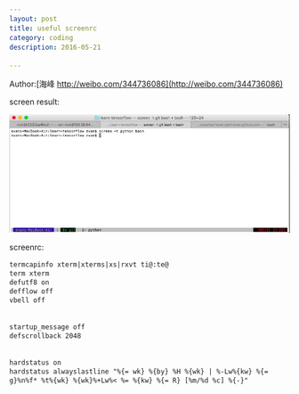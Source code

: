 ```yaml
---
layout: post
title: useful screenrc
category: coding
description: 2016-05-21

---
```


Author:[海峰 http://weibo.com/344736086](http://weibo.com/344736086)

screen result:

![screenrc](/images/githubpages/screenrc.jpeg)

screenrc:  

```
termcapinfo xterm|xterms|xs|rxvt ti@:te@
term xterm
defutf8 on
defflow off
vbell off


startup_message off
defscrollback 2048


hardstatus on
hardstatus alwayslastline "%{= wk} %{by} %H %{wk} | %-Lw%{kw} %{= g}%n%f* %t%{wk} %{wk}%+Lw%< %= %{kw} %{= R} [%m/%d %c] %{-}"
```